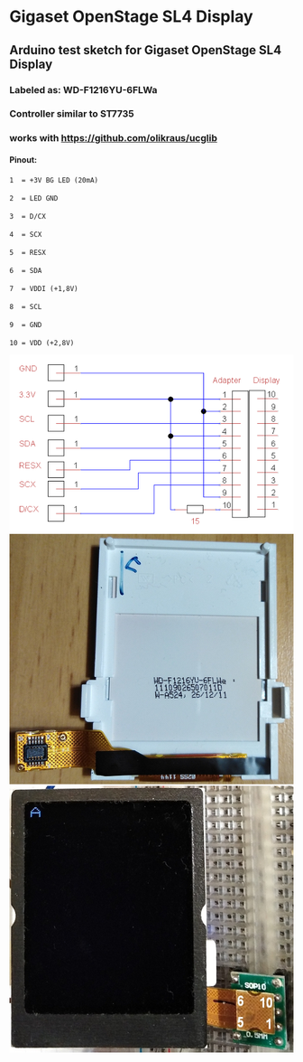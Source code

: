 # Gigaset OpenStage SL4 Display
## Arduino test sketch for Gigaset OpenStage SL4 Display
### Labeled as: WD-F1216YU-6FLWa
### Controller similar to ST7735
### works with https://github.com/olikraus/ucglib
#### Pinout:
```
1  = +3V BG LED (20mA)

2  = LED GND

3  = D/CX

4  = SCX

5  = RESX

6  = SDA

7  = VDDI (+1,8V)

8  = SCL

9  = GND

10 = VDD (+2,8V)
```
![display_gigaset_openstage_sl4_front.jpg](display_gigaset_openstage_sl4_WD-F1216YU-6FLWa_pinout.png)
![display_gigaset_openstage_sl4_back.jpg](display_gigaset_openstage_sl4_back.jpg)
![display_gigaset_openstage_sl4_front.jpg](display_gigaset_openstage_sl4_front.jpg)
